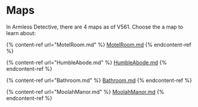 # Maps

In Armless Detective, there are 4 maps as of V561. Choose the a map to learn about:

{% content-ref url="MotelRoom.md" %}
[MotelRoom.md](MotelRoom.md)
{% endcontent-ref %}

{% content-ref url="HumbleAbode.md" %}
[HumbleAbode.md](HumbleAbode.md)
{% endcontent-ref %}

{% content-ref url="Bathroom.md" %}
[Bathroom.md](Bathroom.md)
{% endcontent-ref %}

{% content-ref url="MoolahManor.md" %}
[MoolahManor.md](MoolahManor.md)
{% endcontent-ref %}